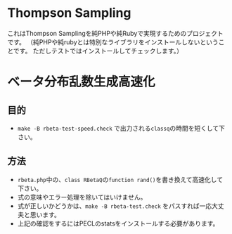 
# Thompson Sampling

これはThompson Samplingを純PHPや純Rubyで実現するためのプロジェクトです。
（純PHPや純rubyとは特別なライブラリをインストールしないということです。
ただしテストではインストールしてチェックします。）

# ベータ分布乱数生成高速化

## 目的

* `make -B rbeta-test-speed.check` で出力される`classq`の時間を短くして下さい。

## 方法

* `rbeta.php`中の、`class RBetaQ`の`function rand()`を書き換えて高速化して下さい。
* 式の意味やエラー処理を除いてはいけません。
* 式が正しいかどうかは、`make -B rbeta-test.check` をパスすれば一応大丈夫と思います。
 * 上記の確認をするにはPECLのstatsをインストールする必要があります。
